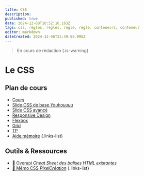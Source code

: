 ```yaml
---
title: CSS
description: 
published: true
date: 2024-12-08T10:52:16.163Z
tags: css, règles, regles, regle, règle, conteneurs, conteneur
editor: markdown
dateCreated: 2024-12-06T22:49:58.995Z
---
```


> En cours de rédaction
{.is-warning}

# Le CSS <i class="fab fa-css3-alt"></i>
## Plan de cours
- [Cours](/css/course)
- [Slide CSS de base *Youhouuuu*](https://hedgedoc.monserveurprive.ovh/rkPjuTTgQ4mUTTrr0TBFWw)
- [Slide CSS avancé](https://hedgedoc.monserveurprive.ovh/PNNlIpW2TsSJK-S5FQeKwA)
- [Responsive Design](/css/responsive)
- [Flexbox](/css/flexbox)
- [Grid](/css/grid)
- [TP](/css/tp)
- [Aide mémoire](/css/summary)
{.links-list}

## Outils & Ressources
- [📜 Overapi *Cheat Sheet des balises HTML existantes*](https://overapi.com/css)
- [📜 Mémo CSS *PixelCréation*](https://www.pixelcrea.com/ressources/memo-css3.pdf)
{.links-list}
